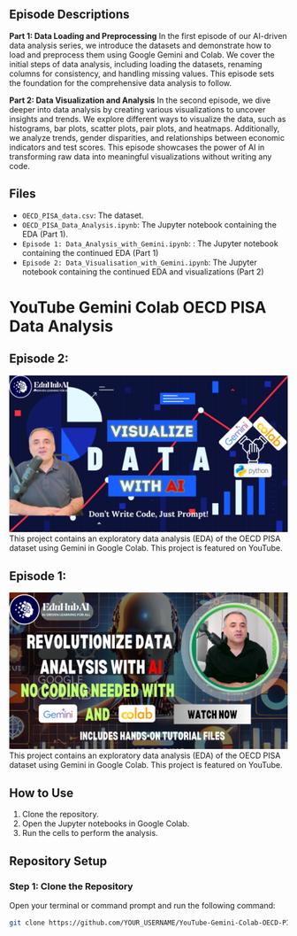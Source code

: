 ## Episode Descriptions

**Part 1: Data Loading and Preprocessing**
In the first episode of our AI-driven data analysis series, we introduce the datasets and demonstrate how to load and preprocess them using Google Gemini and Colab. We cover the initial steps of data analysis, including loading the datasets, renaming columns for consistency, and handling missing values. This episode sets the foundation for the comprehensive data analysis to follow.

**Part 2: Data Visualization and Analysis**
In the second episode, we dive deeper into data analysis by creating various visualizations to uncover insights and trends. We explore different ways to visualize the data, such as histograms, bar plots, scatter plots, pair plots, and heatmaps. Additionally, we analyze trends, gender disparities, and relationships between economic indicators and test scores. This episode showcases the power of AI in transforming raw data into meaningful visualizations without writing any code.

## Files

- `OECD_PISA_data.csv`: The dataset.
- `OECD_PISA_Data_Analysis.ipynb`: The Jupyter notebook containing the EDA (Part 1).
- `Episode 1: Data_Analysis_with_Gemini.ipynb`: : The Jupyter notebook containing the continued EDA (Part 1)
- `Episode 2: Data_Visualisation_with_Gemini.ipynb`: The Jupyter notebook containing the continued EDA and visualizations (Part 2)
# YouTube Gemini Colab OECD PISA Data Analysis
## Episode 2:
[![YouTube Video](Thambnail2.jpg)](https://www.youtube.com/watch?v=kAO6_O-2l7A)
This project contains an exploratory data analysis (EDA) of the OECD PISA dataset using Gemini in Google Colab. This project is featured on YouTube.
## Episode 1:
[![YouTube Video](Thumbnail.png)](https://www.youtube.com/watch?v=XnWkApaKzkc)
This project contains an exploratory data analysis (EDA) of the OECD PISA dataset using Gemini in Google Colab. This project is featured on YouTube.
## How to Use

1. Clone the repository.
2. Open the Jupyter notebooks in Google Colab.
3. Run the cells to perform the analysis.

## Repository Setup

### Step 1: Clone the Repository

Open your terminal or command prompt and run the following command:

```sh
git clone https://github.com/YOUR_USERNAME/YouTube-Gemini-Colab-OECD-PISA-Data-Analysis.git
